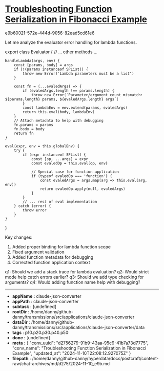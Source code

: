 # [Troubleshooting Function Serialization in Fibonacci Example](https://claude.ai/chat/d2756279-91b9-43aa-95c9-41b7a73d7775)

e9b60021-572e-444d-9056-82ead5cd61e6

 Let me analyze the evaluator error handling for lambda functions.

<antArtifact identifier="lambda-evaluator" type="application/vnd.ant.code" language="javascript" title="Lambda Function Evaluator Fix">
export class Evaluator {
    // ... other methods ...

    handleLambda(args, env) {
        const [params, body] = args
        if (!(params instanceof SPList)) {
            throw new Error('Lambda parameters must be a list')
        }

        const fn = (...evaledArgs) => {
            if (evaledArgs.length !== params.length) {
                throw new Error(`Parameter/argument count mismatch: ${params.length} params, ${evaledArgs.length} args`)
            }
            const lambdaEnv = env.extend(params, evaledArgs)
            return this.eval(body, lambdaEnv)
        }
        // Attach metadata to help with debugging
        fn.params = params
        fn.body = body
        return fn
    }

    eval(expr, env = this.globalEnv) {
        try {
            if (expr instanceof SPList) {
                const [op, ...args] = expr
                const evaledOp = this.eval(op, env)
                
                // Special case for function application
                if (typeof evaledOp === 'function') {
                    const evaledArgs = args.map(arg => this.eval(arg, env))
                    return evaledOp.apply(null, evaledArgs)
                }
            }
            // ... rest of eval implementation
        } catch (error) {
            throw error
        }
    }
}
</antArtifact>

Key changes:
1. Added proper binding for lambda function scope
2. Fixed argument validation
3. Added function metadata for debugging
4. Corrected function application context

q1: Should we add a stack trace for lambda evaluation?
q2: Would strict mode help catch errors earlier?
q3: Should we add type checking for arguments?
q4: Would adding function name help with debugging?

---

* **appName** : claude-json-converter
* **appPath** : claude-json-converter
* **subtask** : [undefined]
* **rootDir** : /home/danny/github-danny/transmissions/src/applications/claude-json-converter
* **dataDir** : /home/danny/github-danny/transmissions/src/applications/claude-json-converter/data
* **tags** : p10.p20.p30.p40.p50
* **done** : [undefined]
* **meta** : {
  "conv_uuid": "d2756279-91b9-43aa-95c9-41b7a73d7775",
  "conv_name": "Troubleshooting Function Serialization in Fibonacci Example",
  "updated_at": "2024-11-10T22:08:12.927075Z"
}
* **filepath** : /home/danny/github-danny/hyperdata/docs/postcraft/content-raw/chat-archives/md/d275/2024-11-10_e9b.md